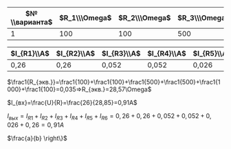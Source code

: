 | $№\\варианта$ | $R_1\\\Omega$ | $R_2\\\Omega$ | $R_3\\\Omega$ | $R_4\\\Omega$ | $R_5\\\Omega$ | $R_6\\\Omega$ | $U(GB)\\V$ |
| ------------------------ | --------------- | --------------- | --------------- | --------------- | --------------- | --------------- | ------------ |
| 1                        | 100             | 100             | 500             | 500             | 1000            | 100             | 26           |

| $I_{R1}\\А$ | $I_{R2}\\А$ | $I_{R3}\\А$ | $I_{R4}\\А$ | $I_{R5}\\А$ | $I_{R6}\\А$ | $\sum_{I_{R1}}^{I_{R6}}\\A$ | $R_{экв.}\\\Omega$ | $I_{вх}\\А$ |
| -------------- | -------------- | -------------- | -------------- | -------------- | -------------- | ----------------------------- | ----------------------- | ---------------- |
| 0,26           | 0,26           | 0,052          | 0,052          | 0,026          | 0,26           | 0,91                          | 28,57143                | 0,91             |


$\frac1{R_{экв.}}=\frac1{100}+\frac1{100}+\frac1{500}+\frac1{500}+\frac1{1000}+\frac1{100}=0,035=>R_{экв.}=28,57\Omega$

$I_{вх}=\frac{U}{R}=\frac{26}{28,85}=0,91A$

$I_{вых} = I_{R1} + I_{R2} + I_{R3} + I_{R4} + I_{R5} + I_{R6} = 0,26 + 0,26 + 0,052 + 0,052 + 0,026 +0,26 = 0,91A$

$\frac{a}{b} \right\}$
